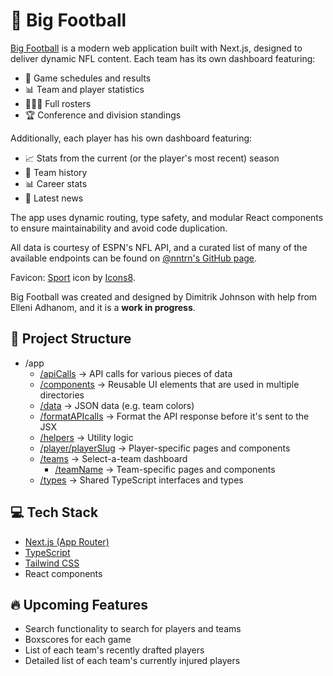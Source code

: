 # 🏈 Big Football

[Big Football](https://www.bigfootball.co) is a modern web application built with Next.js, designed to deliver dynamic NFL content. Each team has its own dashboard featuring:

- 📅 Game schedules and results
- 📊 Team and player statistics
- 🧑‍🤝‍🧑 Full rosters
- 🏆 Conference and division standings

Additionally, each player has his own dashboard featuring:

- 📈 Stats from the current (or the player's most recent) season
- 📜 Team history
- 📊 Career stats
- 📰 Latest news

The app uses dynamic routing, type safety, and modular React components to ensure maintainability and avoid code duplication. 

All data is courtesy of ESPN's NFL API, and a curated list of many of the available endpoints can be found on [@nntrn's GitHub page](https://gist.github.com/nntrn/ee26cb2a0716de0947a0a4e9a157bc1c#scoreboard-api).

Favicon: [Sport](https://icons8.com/icon/W2pGKt6brLlk/sport) icon by [Icons8](https://icons8.com).

Big Football was created and designed by Dimitrik Johnson with help from Elleni Adhanom, and it is a **work in progress**.

## 📁 Project Structure
- /app
  - [/apiCalls](https://github.com/dimitrikjohnson/nfl-project/tree/master/app/apiCalls)                          → API calls for various pieces of data
  - [/components](https://github.com/dimitrikjohnson/nfl-project/tree/master/app/components)                      → Reusable UI elements that are used in multiple directories
  - [/data](https://github.com/dimitrikjohnson/nfl-project/tree/master/app/data)                                  → JSON data (e.g. team colors)
  - [/formatAPIcalls](https://github.com/dimitrikjohnson/nfl-project/tree/master/app/formatAPIcalls)              → Format the API response before it's sent to the JSX
  - [/helpers](https://github.com/dimitrikjohnson/nfl-project/tree/master/app/helpers)                            → Utility logic
  - [/player/playerSlug](https://github.com/dimitrikjohnson/nfl-project/tree/master/app/player/%5BplayerSlug%5D)  → Player-specific pages and components
  - [/teams](https://github.com/dimitrikjohnson/nfl-project/tree/master/app/teams)                                → Select-a-team dashboard
    - [/teamName](https://github.com/dimitrikjohnson/nfl-project/tree/master/app/teams/%5BteamName%5D)            → Team-specific pages and components
  - [/types](https://github.com/dimitrikjohnson/nfl-project/tree/master/app/types)                                → Shared TypeScript interfaces and types

## 💻 Tech Stack
- [Next.js (App Router)](https://nextjs.org/)
- [TypeScript](https://www.typescriptlang.org/)
- [Tailwind CSS](https://tailwindcss.com/)
- React components


## 🔥 Upcoming Features
- Search functionality to search for players and teams
- Boxscores for each game
- List of each team's recently drafted players
- Detailed list of each team's currently injured players
